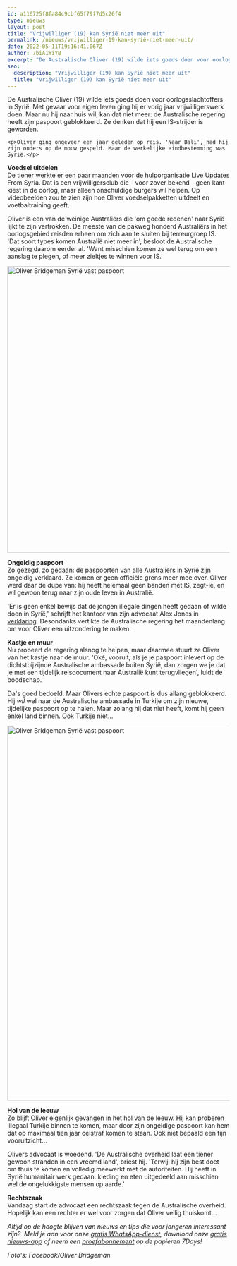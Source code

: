 ```yaml
---
id: a116725f8fa84c9cbf65f79f7d5c26f4
type: nieuws
layout: post
title: "Vrijwilliger (19) kan Syrië niet meer uit"
permalink: /nieuws/vrijwilliger-19-kan-syrië-niet-meer-uit/
date: 2022-05-11T19:16:41.067Z
author: 7biA1WiYB
excerpt: "De Australische Oliver (19) wilde iets goeds doen voor oorlogsslachtoffers in Syrië. Met gevaar voor eigen leven ging hij er vorig jaar vrijwilligerswerk doen. Maar nu hij naar huis wil, kan dat niet meer: de Australische regering heeft zijn paspoort geblokkeerd. Ze denken dat hij een IS-strijder is geworden.  "
seo:
  description: "Vrijwilliger (19) kan Syrië niet meer uit"
  title: "Vrijwilliger (19) kan Syrië niet meer uit"
---
```

De Australische Oliver (19) wilde iets goeds doen voor oorlogsslachtoffers in Syrië. Met gevaar voor eigen leven ging hij er vorig jaar vrijwilligerswerk doen. Maar nu hij naar huis wil, kan dat niet meer: de Australische regering heeft zijn paspoort geblokkeerd. Ze denken dat hij een IS-strijder is geworden.  

    <p>Oliver ging ongeveer een jaar geleden op reis. 'Naar Bali', had hij zijn ouders op de mouw gespeld. Maar de werkelijke eindbestemming was Syrië.</p>
<p><strong>Voedsel uitdelen</strong><br>De tiener werkte er een paar maanden voor de hulporganisatie Live Updates From Syria. Dat is een vrijwilligersclub die - voor zover bekend - geen kant kiest in de oorlog, maar alleen onschuldige burgers wil helpen. Op videobeelden zou te zien zijn hoe Oliver voedselpakketten uitdeelt en voetbaltraining geeft. </p>
<p>Oliver is een van de weinige Australiërs die 'om goede redenen' naar Syrië lijkt te zijn vertrokken. De meeste van de pakweg honderd Australiërs in het oorlogsgebied reisden erheen om zich aan te sluiten bij terreurgroep IS. 'Dat soort types komen Australië niet meer in', besloot de Australische regering daarom eerder al. 'Want misschien komen ze wel terug om een aanslag te plegen, of meer zieltjes te winnen voor IS.'   </p>
<p><div class="media media-element-container media-default"><div id="file-16419" class="file file-image file-image-jpeg">

        
  
  <div class="content">
    <img alt="Oliver Bridgeman Syrië vast paspoort" title="Foto: Facebook/Oliver Bridgeman" height="650" width="850" class="media-element file-default" src="https://7dagen.netlify.app/sites/default/files/oliver%201.jpg">  </div>

  
</div>
</div>
<p><strong>Ongeldig paspoort</strong><br>Zo gezegd, zo gedaan: de paspoorten van alle Australiërs in Syrië zijn ongeldig verklaard. Ze komen er geen officiële grens meer mee over. Oliver werd daar de dupe van: hij heeft helemaal geen banden met IS, zegt-ie, en wil gewoon terug naar zijn oude leven in Australië. </p>
<p>'Er is geen enkel bewijs dat de jongen illegale dingen heeft gedaan of wilde doen in Syrië,' schrijft het kantoor van zijn advocaat Alex Jones in <a href="http://bosscherlawyers.com/government-cancels-oliver-bridgemans-passport/">verklaring</a>. Desondanks vertikte de Australische regering het maandenlang om voor Oliver een uitzondering te maken.</p>
<p><strong>Kastje en muur</strong><br>Nu probeert de regering alsnog te helpen, maar daarmee stuurt ze Oliver van het kastje naar de muur. 'Oké, vooruit, als je je paspoort inlevert op de dichtstbijzijnde Australische ambassade buiten Syrië, dan zorgen we je dat je met een tijdelijk reisdocument naar Australië kunt terugvliegen', luidt de boodschap.</p>
<p>Da's goed bedoeld. Maar Olivers echte paspoort is dus allang geblokkeerd. Hij <em>wil</em> wel naar de Australische ambassade in Turkije om zijn nieuwe, tijdelijke paspoort op te halen. Maar zolang hij dat niet heeft, komt hij geen enkel land binnen. Ook Turkije niet...</p>
<p><div class="media media-element-container media-default"><div id="file-16418" class="file file-image file-image-jpeg">

        
  
  <div class="content">
    <img alt="Oliver Bridgeman Syrië vast paspoort" title="Foto: Facebook/Oliver Bridgeman" height="850" width="850" class="media-element file-default" src="https://7dagen.netlify.app/sites/default/files/oliver%202.jpg">  </div>

  
</div>
</div>
<p><strong>Hol van de leeuw</strong><br>Zo blijft Oliver eigenlijk gevangen in het hol van de leeuw. Hij kan proberen illegaal Turkije binnen te komen, maar door zijn ongeldige paspoort kan hem dat op maximaal tien jaar celstraf komen te staan. Ook niet bepaald een fijn vooruitzicht...</p>
<p>Olivers advocaat is woedend. 'De Australische overheid laat een tiener gewoon stranden in een vreemd land', briest hij. 'Terwijl hij zijn best doet om thuis te komen en volledig meewerkt met de autoriteiten. Hij heeft in Syrië humanitair werk gedaan: kleding en eten uitgedeeld aan misschien wel de ongelukkigste mensen op aarde.'</p>
<p><strong>Rechtszaak</strong><br>Vandaag start de advocaat een rechtszaak tegen de Australische overheid. Hopelijk kan een rechter er wel voor zorgen dat Oliver veilig thuiskomt...</p>
<p><em>Altijd op de hoogte blijven van nieuws en tips die voor jongeren interessant zijn?</em>  <em>Meld je aan voor onze <a href="https://7dagen.netlify.app/whatsapp">gratis WhatsApp-dienst</a>, download onze <a href="https://7dagen.netlify.app/app">gratis nieuws-app</a> of neem een <a href="https://7dagen.netlify.app/abonnement">proefabonnement</a> op de papieren 7Days!</em></p>
<p><em>Foto's: Facebook/Oliver Bridgeman</em></p>  
